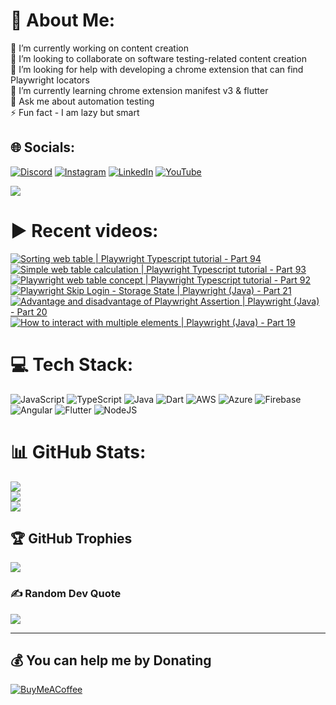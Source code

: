 # 💫 About Me:
🔭 I’m currently working on content creation<br>👯 I’m looking to collaborate on software testing-related content creation<br>🤝 I’m looking for help with developing a chrome extension that can find Playwright locators<br>🌱 I’m currently learning chrome extension manifest v3 & flutter<br>💬 Ask me about automation testing<br>⚡ Fun fact - I am lazy but smart


## 🌐 Socials:
[![Discord](https://img.shields.io/badge/Discord-%237289DA.svg?logo=discord&logoColor=white)](htttps://discord.gg/https://discord.gg/UunqzYFHPX) [![Instagram](https://img.shields.io/badge/Instagram-%23E4405F.svg?logo=Instagram&logoColor=white)](https://instagram.com/ortoknikc) [![LinkedIn](https://img.shields.io/badge/LinkedIn-%230077B5.svg?logo=linkedin&logoColor=white)](https://linkedin.com/in/ortoni) [![YouTube](https://img.shields.io/badge/YouTube-%23FF0000.svg?logo=YouTube&logoColor=white)](https://youtube.com/c/UCNcnqL0P17hISKlOxTjkJ0g) 

[![](https://visitcount.itsvg.in/api?id=ortonikc&icon=6&color=0)](https://visitcount.itsvg.in)
# ▶️ Recent videos:
<!-- BEGIN YOUTUBE-CARDS -->
[![Sorting web table | Playwright Typescript tutorial - Part 94](https://ytcards.demolab.com/?id=g1JTY4e_HfI&title=Sorting+web+table+%7C+Playwright+Typescript+tutorial+-+Part+94&lang=en&timestamp=1677565676&background_color=%230d1117&title_color=%23ffffff&stats_color=%23dedede&width=250 "Sorting web table | Playwright Typescript tutorial - Part 94")](https://www.youtube.com/watch?v=g1JTY4e_HfI)
[![Simple web table calculation | Playwright Typescript tutorial - Part 93](https://ytcards.demolab.com/?id=yiqabbupQdI&title=Simple+web+table+calculation+%7C+Playwright+Typescript+tutorial+-+Part+93&lang=en&timestamp=1677306465&background_color=%230d1117&title_color=%23ffffff&stats_color=%23dedede&width=250 "Simple web table calculation | Playwright Typescript tutorial - Part 93")](https://www.youtube.com/watch?v=yiqabbupQdI)
[![Playwright web table concept | Playwright Typescript tutorial - Part 92](https://ytcards.demolab.com/?id=n7lN899n-io&title=Playwright+web+table+concept+%7C+Playwright+Typescript+tutorial+-+Part+92&lang=en&timestamp=1677223003&background_color=%230d1117&title_color=%23ffffff&stats_color=%23dedede&width=250 "Playwright web table concept | Playwright Typescript tutorial - Part 92")](https://www.youtube.com/watch?v=n7lN899n-io)
[![Playwright Skip Login - Storage State | Playwright (Java) - Part 21](https://ytcards.demolab.com/?id=z4MODkk5q34&title=Playwright+Skip+Login+-+Storage+State+%7C+Playwright+%28Java%29+-+Part+21&lang=en&timestamp=1675667812&background_color=%230d1117&title_color=%23ffffff&stats_color=%23dedede&width=250 "Playwright Skip Login - Storage State | Playwright (Java) - Part 21")](https://www.youtube.com/watch?v=z4MODkk5q34)
[![Advantage and disadvantage of Playwright Assertion | Playwright (Java) - Part 20](https://ytcards.demolab.com/?id=TuJLLRasYS4&title=Advantage+and+disadvantage+of+Playwright+Assertion+%7C+Playwright+%28Java%29+-+Part+20&lang=en&timestamp=1675323195&background_color=%230d1117&title_color=%23ffffff&stats_color=%23dedede&width=250 "Advantage and disadvantage of Playwright Assertion | Playwright (Java) - Part 20")](https://www.youtube.com/watch?v=TuJLLRasYS4)
[![How to interact with multiple elements | Playwright (Java) - Part 19](https://ytcards.demolab.com/?id=MWR6ekyIHGE&title=How+to+interact+with+multiple+elements+%7C+Playwright+%28Java%29+-+Part+19&lang=en&timestamp=1675066868&background_color=%230d1117&title_color=%23ffffff&stats_color=%23dedede&width=250 "How to interact with multiple elements | Playwright (Java) - Part 19")](https://www.youtube.com/watch?v=MWR6ekyIHGE)
<!-- END YOUTUBE-CARDS -->
# 💻 Tech Stack:
![JavaScript](https://img.shields.io/badge/javascript-%23323330.svg?style=for-the-badge&logo=javascript&logoColor=%23F7DF1E) ![TypeScript](https://img.shields.io/badge/typescript-%23007ACC.svg?style=for-the-badge&logo=typescript&logoColor=white) ![Java](https://img.shields.io/badge/java-%23ED8B00.svg?style=for-the-badge&logo=java&logoColor=white) ![Dart](https://img.shields.io/badge/dart-%230175C2.svg?style=for-the-badge&logo=dart&logoColor=white) ![AWS](https://img.shields.io/badge/AWS-%23FF9900.svg?style=for-the-badge&logo=amazon-aws&logoColor=white) ![Azure](https://img.shields.io/badge/azure-%230072C6.svg?style=for-the-badge&logo=azure-devops&logoColor=white) ![Firebase](https://img.shields.io/badge/firebase-%23039BE5.svg?style=for-the-badge&logo=firebase) ![Angular](https://img.shields.io/badge/angular-%23DD0031.svg?style=for-the-badge&logo=angular&logoColor=white) ![Flutter](https://img.shields.io/badge/Flutter-%2302569B.svg?style=for-the-badge&logo=Flutter&logoColor=white) ![NodeJS](https://img.shields.io/badge/node.js-6DA55F?style=for-the-badge&logo=node.js&logoColor=white)
# 📊 GitHub Stats:
![](https://github-readme-stats.vercel.app/api?username=ortonikc&theme=radical&hide_border=true&include_all_commits=true&count_private=true)<br/>
![](https://github-readme-streak-stats.herokuapp.com/?user=ortonikc&theme=radical&hide_border=true)<br/>
![](https://github-readme-stats.vercel.app/api/top-langs/?username=ortonikc&theme=radical&hide_border=true&include_all_commits=true&count_private=true&layout=compact)

## 🏆 GitHub Trophies
![](https://github-profile-trophy.vercel.app/?username=ortonikc&theme=discord&no-frame=false&no-bg=true&margin-w=4)

### ✍️ Random Dev Quote
![](https://quotes-github-readme.vercel.app/api?type=horizontal&theme=radical)

---
  ## 💰 You can help me by Donating
  [![BuyMeACoffee](https://img.shields.io/badge/Buy%20Me%20a%20Coffee-ffdd00?style=for-the-badge&logo=buy-me-a-coffee&logoColor=black)](https://buymeacoffee.com/https://www.buymeacoffee.com/letcode) 

  
<!-- Proudly created with GPRM ( https://gprm.itsvg.in ) -->
